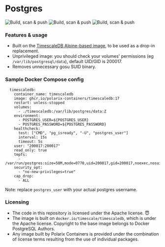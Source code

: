 # Postgres

![Build, scan & push](https://github.com/Polarix-Containers/timescaledb/actions/workflows/build-17.yml/badge.svg)
![Build, scan & push](https://github.com/Polarix-Containers/timescaledb/actions/workflows/build-16.yml/badge.svg)
![Build, scan & push](https://github.com/Polarix-Containers/timescaledb/actions/workflows/build-15.yml/badge.svg)

### Features & usage
- Built on the [TimescaleDB Alpine-based image](https://github.com/timescale/timescaledb-docker), to be used as a drop-in replacement.
- Unprivileged image: you should check your volumes' permissions (eg `/var/lib/postgresql/data`), default UID/GID is 200017.
- Removes unnecessary gosu SUID binary.

### Sample Docker Compose config

```
  timescaledb:
    container_name: timescaledb
    image: ghcr.io/polarix-containers/timescaledb:17
    restart: unless-stopped
    volumes:
      - ./timescaledb:/var/lib/postgres/data:Z
    environment:
      - POSTGRES_USER=${POSTGRES_USER}
      - POSTGRES_PASSWORD=${POSTGRES_PASSWORD}
    healthcheck:
      test: ["CMD", "pg_isready", "-U", "postgres_user"]
      interval: 15s
      timeout: 5s
    user: "200017:200017"
    read_only: true
    tmpfs:
      - /var/run/postgres:size=50M,mode=0770,uid=200017,gid=200017,noexec,nosuid,nodev
    security_opt:
      - "no-new-privileges=true"
    cap_drop:
      - ALL
```

Note: replace `postgres_user` with your actual postgres username.

### Licensing
- The code in this repository is licensed under the Apache license. 😇
- The image is built on `docker.io/timescale/timescaledb`, which is under the Apache license. Copyright to the base image belongs to Docker PostgreSQL Authors.
- Any image built by Polarix Containers is provided under the combination of license terms resulting from the use of individual packages.
